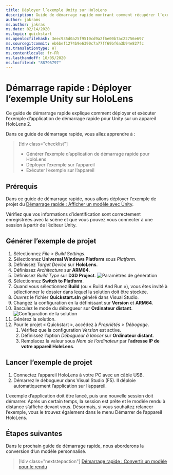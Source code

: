 ```yaml
---
title: Déployer l’exemple Unity sur HoloLens
description: Guide de démarrage rapide montrant comment récupérer l’exemple Unity sur un appareil HoloLens
author: jakrams
ms.author: jakras
ms.date: 02/14/2020
ms.topic: quickstart
ms.openlocfilehash: 3eec935d0a25f9510cd9a2f6e00b7ac22756e697
ms.sourcegitcommit: eb6bef1274b9e6390c7a77ff69bf6a3b94e827fc
ms.translationtype: HT
ms.contentlocale: fr-FR
ms.lasthandoff: 10/05/2020
ms.locfileid: "88796797"
---
```

# <a name="quickstart-deploy-unity-sample-to-hololens"></a>Démarrage rapide : Déployer l’exemple Unity sur HoloLens

Ce guide de démarrage rapide explique comment déployer et exécuter l’exemple d’application de démarrage rapide pour Unity sur un appareil HoloLens 2.

Dans ce guide de démarrage rapide, vous allez apprendre à :

> [!div class="checklist"]
>
>* Générer l’exemple d’application de démarrage rapide pour HoloLens
>* Déployer l’exemple sur l’appareil
>* Exécuter l’exemple sur l’appareil

## <a name="prerequisites"></a>Prérequis

Dans ce guide de démarrage rapide, nous allons déployer l’exemple de projet du [Démarrage rapide : Afficher un modèle avec Unity](render-model.md).

Vérifiez que vos informations d’identification sont correctement enregistrées avec la scène et que vous pouvez vous connecter à une session à partir de l’éditeur Unity.

## <a name="build-the-sample-project"></a>Générer l’exemple de projet

1. Sélectionnez *File > Build Settings*.
1. Sélectionnez **Universal Windows Platform** sous *Platform*.
1. Définissez *Target Device* sur **HoloLens**.
1. Définissez *Architecture* sur **ARM64**.
1. Définissez *Build Type* sur **D3D Project**\.
    ![Paramètres de génération](./media/unity-build-settings.png)
1. Sélectionnez **Switch to Platform**.
1. Quand vous sélectionnez **Build** (ou « Build And Run »), vous êtes invité à sélectionner le dossier dans lequel la solution doit être stockée.
1. Ouvrez le fichier **Quickstart.sln** généré dans Visual Studio.
1. Changez la configuration en la définissant sur **Version** et **ARM64**.
1. Basculez le mode du débogueur sur **Ordinateur distant**\.
    ![Configuration de la solution](media/unity-deploy-config.png)
1. Générez la solution.
1. Pour le projet « Quickstart », accédez à *Propriétés > Débogage*.
    1. Vérifiez que la configuration *Version* est active.
    1. Définissez l’option *Débogueur à lancer* sur **Ordinateur distant**.
    1. Remplacez la valeur sous *Nom de l’ordinateur* par l’**adresse IP de votre appareil HoleLens**.

## <a name="launch-the-sample-project"></a>Lancer l’exemple de projet

1. Connectez l’appareil HoloLens à votre PC avec un câble USB.
1. Démarrez le débogueur dans Visual Studio (F5). Il déploie automatiquement l’application sur l’appareil.

L’exemple d’application doit être lancé, puis une nouvelle session doit démarrer. Après un certain temps, la session est prête et le modèle rendu à distance s’affiche devant vous.
Désormais, si vous souhaitez relancer l’exemple, vous le trouvez également dans le menu Démarrer de l’appareil HoloLens.

## <a name="next-steps"></a>Étapes suivantes

Dans le prochain guide de démarrage rapide, nous aborderons la conversion d’un modèle personnalisé.

> [!div class="nextstepaction"]
> [Démarrage rapide : Convertir un modèle pour le rendu](convert-model.md)
